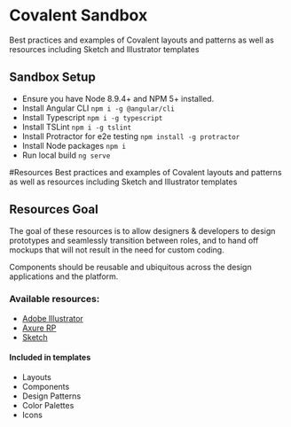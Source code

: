 # Covalent Sandbox

Best practices and examples of Covalent layouts and patterns as well as resources including Sketch and Illustrator templates 


## Sandbox Setup

* Ensure you have Node 8.9.4+ and NPM 5+ installed.
* Install Angular CLI `npm i -g @angular/cli`
* Install Typescript `npm i -g typescript`
* Install TSLint `npm i -g tslint`
* Install Protractor for e2e testing `npm install -g protractor`
* Install Node packages `npm i`
* Run local build `ng serve`


#Resources
Best practices and examples of Covalent layouts and patterns as well as resources including Sketch and Illustrator templates 

## Resources Goal
The goal of these resources is to allow designers & developers to design prototypes and seamlessly transition between roles, and to hand off mockups that will not result in the need for custom coding.

Components should be reusable and ubiquitous across the design applications and the platform. 

### Available resources:

* [Adobe Illustrator](templates/illustrator)
* [Axure RP](templates/axure)
* [Sketch](templates/sketch)

#### Included in templates

- Layouts
- Components
- Design Patterns
- Color Palettes
- Icons
